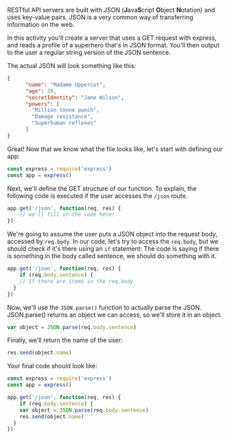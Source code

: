 <!--title={JSON ME}-->

RESTful API servers are built with JSON (**J**ava**S**cript **O**bject **N**otation) and uses key-value pairs. JSON is a very common way of transferring information on the web. 



In this activity you'll create a server that uses a GET request with express, and reads a profile of a superhero that's in JSON format. You'll then output to the user a regular string version of the JSON sentence. 

The actual JSON will look something like this: 

```json
{
      "name": "Madame Uppercut",
      "age": 39,
      "secretIdentity": "Jane Wilson",
      "powers": [
        "Million tonne punch",
        "Damage resistance",
        "Superhuman reflexes"
      ]
}
```



Great! Now that we know what the file looks like, let's start with defining our app:

```js
const express = require('express')
const app = express()
```

Next, we'll define the GET structure of our function. To explain, the following code is executed if the user accesses the `/json` route. 

```js
app.get('/json', function(req, res) { 
	// we'll fill in the code here!
})
```

We're going to assume the user puts a JSON object into the request body, accessed by `req.body`. In our code, let's try to access the `req.body`, but we should check if it's there using an `if` statement:  The code is saying if there is something in the body called sentence, we should do something with it. 

```js
app.get('/json', function(req, res) { 
	if (req.body.sentence) { 
  	// If there are items in the req.body
  }
})
```

Now, we'll use the `JSON.parse()` function to actually parse the JSON. JSON.parse() returns an object we can access, so we'll store it in an object. 

```js
var object = JSON.parse(req.body.sentence)
```

Finally, we'll return the name of the user: 

```js
res.send(object.name)
```

Your final code should look like: 

```js
const express = require('express')
const app = express()

app.get('/json', function(req, res) { 
	if (req.body.sentence) { 
  	var object = JSON.parse(req.body.sentence)
    res.send(object.name)
  }
})
```

